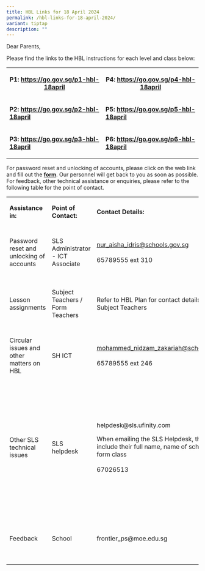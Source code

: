 ```yaml
---
title: HBL Links for 18 April 2024
permalink: /hbl-links-for-18-april-2024/
variant: tiptap
description: ""
---
```

<p>Dear Parents,</p>
<p>Please find the links to the HBL instructions for each level and class
below:</p>
<table>
<tbody>
<tr>
<th rowspan="1" colspan="1">
<p><strong>P1: <a href="https://go.gov.sg/p1-hbl-18april" rel="noopener noreferrer nofollow" target="_blank">https://go.gov.sg/p1-hbl-18april</a></strong>
</p>
</th>
<th rowspan="1" colspan="1">
<p>P4: <a href="https://go.gov.sg/p4-hbl-18april" rel="noopener noreferrer nofollow" target="_blank">https://go.gov.sg/p4-hbl-18april</a>
</p>
</th>
</tr>
<tr>
<td rowspan="1" colspan="1">
<p><strong>P2: <a href="https://go.gov.sg/p2-hbl-18april" rel="noopener noreferrer nofollow" target="_blank">https://go.gov.sg/p2-hbl-18april</a></strong>
</p>
</td>
<td rowspan="1" colspan="1">
<p><strong>P5: <a href="https://go.gov.sg/p5-hbl-18april" rel="noopener noreferrer nofollow" target="_blank">https://go.gov.sg/p5-hbl-18april</a></strong>
</p>
</td>
</tr>
<tr>
<td rowspan="1" colspan="1">
<p><strong>P3: <a href="https://go.gov.sg/p3-hbl-18april" rel="noopener noreferrer nofollow" target="_blank">https://go.gov.sg/p3-hbl-18april</a></strong>
</p>
</td>
<td rowspan="1" colspan="1">
<p><strong>P6: <a href="https://go.gov.sg/p6-hbl-18april" rel="noopener noreferrer nofollow" target="_blank">https://go.gov.sg/p6-hbl-18april</a></strong>
</p>
<p></p>
</td>
</tr>
</tbody>
</table>
<p>For password reset and unlocking of accounts, please click on the web
link and fill out the <strong><a href="https://go.gov.sg/frontier-formsg" rel="noopener noreferrer nofollow" target="_blank">form</a></strong>.
Our personnel will get back to you as soon as possible. For feedback, other
technical assistance or enquiries, please refer to the following table
for the point of contact.
<br>
</p>
<table>
<tbody>
<tr>
<td rowspan="1" colspan="2">
<p><strong>Assistance in:</strong>
</p>
</td>
<td rowspan="1" colspan="1">
<p><strong>Point of Contact:</strong>
</p>
</td>
<td rowspan="1" colspan="2">
<p><strong>Contact Details:</strong>
</p>
</td>
<td rowspan="1" colspan="1">
<p><strong>Operating Hours:</strong>
</p>
</td>
</tr>
<tr>
<td rowspan="1" colspan="2">
<p>Password reset and unlocking of accounts</p>
</td>
<td rowspan="1" colspan="1">
<p>SLS Administrator - ICT Associate</p>
</td>
<td rowspan="1" colspan="2">
<p><a href="mailto:nur_aisha_idris@schools.gov.sg" rel="noopener noreferrer nofollow" target="_blank">nur_aisha_idris@schools.gov.sg</a> 
<br>
<br>65789555 ext 310</p>
<p></p>
</td>
<td rowspan="1" colspan="1">
<p>Mondays - Fridays:</p>
<p>8:00 am - 4:00 pm</p>
</td>
</tr>
<tr>
<td rowspan="1" colspan="2">
<p>Lesson assignments</p>
</td>
<td rowspan="1" colspan="1">
<p>Subject Teachers / Form Teachers</p>
</td>
<td rowspan="1" colspan="2">
<p>Refer to HBL Plan for contact details of Subject Teachers</p>
</td>
<td rowspan="1" colspan="1">
<p>Mondays - Fridays:</p>
<p>8:00 am - 4:00 pm</p>
</td>
</tr>
<tr>
<td rowspan="1" colspan="2">
<p>Circular issues and other matters on HBL</p>
</td>
<td rowspan="1" colspan="1">
<p>SH ICT</p>
</td>
<td rowspan="1" colspan="2">
<p><a href="mailto:mohammed_nidzam_zakariah@schools.gov.sg" rel="noopener noreferrer nofollow" target="_blank">mohammed_nidzam_zakariah@schools.gov.sg</a> 
<br>
<br>65789555 ext 246</p>
</td>
<td rowspan="1" colspan="1">
<p>Mondays - Fridays:</p>
<p>8:00 am - 4:00 pm</p>
</td>
</tr>
<tr>
<td rowspan="1" colspan="2">
<p>Other SLS technical issues</p>
</td>
<td rowspan="1" colspan="1">
<p>SLS helpdesk</p>
</td>
<td rowspan="1" colspan="2">
<p>helpdesk@sls.ufinity.com</p>
<p>When emailing the SLS Helpdesk, they should include their full name, name
of school and form class
<br>
<br>67026513</p>
</td>
<td rowspan="1" colspan="1">
<p>Mondays - Fridays:</p>
<p>4:00 pm - 9:00 pm</p>
<p>Saturdays:</p>
<p>9:00 am - 9:00 pm</p>
<p>*Closed on Sundays &amp; Public Holidays</p>
</td>
</tr>
<tr>
<td rowspan="1" colspan="2">
<p>Feedback</p>
</td>
<td rowspan="1" colspan="1">
<p>School</p>
</td>
<td rowspan="1" colspan="2">
<p>frontier_ps@moe.edu.sg</p>
</td>
<td rowspan="1" colspan="1">
<p>Mondays - Fridays:</p>
<p>8:00 am - 5:00 pm</p>
</td>
</tr>
</tbody>
</table>
<p></p>
<p></p>
<p></p>
<p></p>
<p></p>
<p></p>